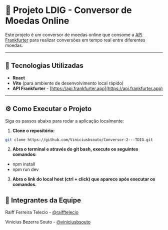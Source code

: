 # 💱 Projeto LDIG - Conversor de Moedas Online

Este projeto é um conversor de moedas online que consome a [API Frankfurter](https://api.frankfurter.app/) para realizar conversões em tempo real entre diferentes moedas.

---

## 🚀 Tecnologias Utilizadas

- **React**  
- **Vite** (para ambiente de desenvolvimento local rápido)
- **API Frankfurter** - [https://api.frankfurter.app](https://api.frankfurter.app)

---

## ⚙️ Como Executar o Projeto

Siga os passos abaixo para rodar a aplicação localmente:

1. **Clone o repositório:**

```bash
git clone https://github.com/Viniciusbsouto/Conversor-2---TDIG.git
```

2. **Abra  o terminal e através do git bash, execute os seguintes comandos:**
   
- npm install
- npm run dev

3. **Abra o link do local host (ctrl + click) que aparece após executar os comandos.**
   
## 👥 Integrantes da Equipe

Raiff Ferreira Telecio - [@raifftelecio](https://github.com/raifftelecio)

Vinicius Bezerra Souto - [@viniciusbsouto](https://github.com/viniciusbsouto)
